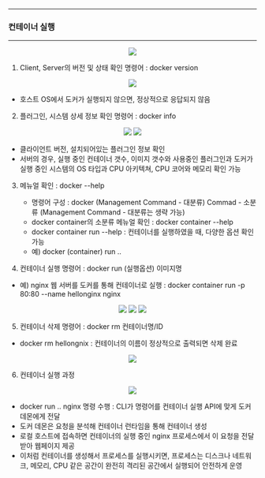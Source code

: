 -----
### 컨테이너 실행
-----
<div align="center">
<img src="https://github.com/user-attachments/assets/d7959f14-0d83-4ce0-98c9-b25e605a442d">
</div>

1. Client, Server의 버전 및 상태 확인 명령어 : docker version
<div align="center">
<img src="https://github.com/user-attachments/assets/14d220b9-dcdb-4631-be19-55b221e0e758">
</div>

   - 호스트 OS에서 도커가 실행되지 않으면, 정상적으로 응답되지 않음

2. 플러그인, 시스템 상세 정보 확인 명령어 : docker info
<div align="center">
<img src="https://github.com/user-attachments/assets/a086589d-bfd1-4868-a8ce-dfe313446ee7">
<img src="https://github.com/user-attachments/assets/9e457b35-a368-4bf7-a95f-8d6601cc2621">
</div>

   - 클라이언트 버전, 설치되어있는 플러그인 정보 확인
   - 서버의 경우, 실행 중인 컨테이너 갯수, 이미지 갯수와 사용중인 플러그인과 도커가 실행 중인 시스템의 OS 타입과 CPU 아키텍쳐, CPU 코어와 메모리 확인 가능

3. 메뉴얼 확인 : docker --help
   - 명령어 구성 : docker (Management Command - 대분류) Commad - 소분류 (Management Command - 대분류는 생략 가능)
   - docker container의 소분류 메뉴얼 확인 : docker container --help
   - docker container run --help : 컨테이너를 실행하였을 때, 다양한 옵션 확인 가능
   - 예) docker (container) run ..

4. 컨테이너 실행 명령어 : docker run (실행옵션) 이미지명
  - 예) nginx 웹 서버를 도커를 통해 컨테이너로 실행 : docker container run -p 80:80 --name hellonginx nginx
<div align="center">
<img src="https://github.com/user-attachments/assets/5d19b095-2eee-4d5b-9e6c-3ff23508d41d">
<img src="https://github.com/user-attachments/assets/68a51eb2-04e5-4cf1-879b-1aea6b294ed5">
<img src="https://github.com/user-attachments/assets/ad761afa-e43f-4f79-820b-6dec0ab3c28d">
</div>

5. 컨테이너 삭제 명령어 : docker rm 컨테이너명/ID
  - docker rm hellongnix : 컨테이너의 이름이 정상적으로 출력되면 삭제 완료
<div align="center">
<img src="https://github.com/user-attachments/assets/3f417f9e-9077-4ab3-b3f4-4e28aa98d0c1">
</div>

6. 컨테이너 실행 과정
<div align="center">
<img src="https://github.com/user-attachments/assets/ee06d9d7-340d-43c1-b0da-c722d0ebb640">
</div>

  - docker run .. nginx 명령 수행 : CLI가 명령어를 컨테이너 실행 API에 맞게 도커 데몬에게 전달
  - 도커 데몬은 요청을 분석해 컨테이너 런타임을 통해 컨테이너 생성
  - 로컬 호스트에 접속하면 컨테이너의 실행 중인 nginx 프로세스에서 이 요청을 전달받아 웹페이지 제공
  - 이처럼 컨테이너를 생성해서 프로세스를 실행시키면, 프로세스는 디스크나 네트워크, 메모리, CPU 같은 공간이 완전히 격리된 공간에서 실행되어 안전하게 운영
